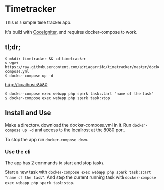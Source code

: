 # Timetracker

This is a simple time tracker app.

It's build with [CodeIgniter](http://codeigniter.com), and requires docker-compose to work.

## tl;dr;

```
$ mkdir timetracker && cd timetracker
$ wget https://raw.githubusercontent.com/adriagarrido/timetracker/master/docker-compose.yml
$ docker-compose up -d
```
[http://localhost:8080](http://localhost:8080)

```
$ docker-compose exec webapp php spark task:start "name of the task"
$ docker-compose exec webapp php spark task:stop
```

## Install and Use

Make a directory, download the [docker-compose.yml]() in it. Run `docker-compose up -d` and access to the localhost at the 8080 port.

To stop the app run `docker-compose down`.

### Use the cli

The app has 2 commands to start and stop tasks.

Start a new task with `docker-compose exec webapp php spark task:start "name of the task"`.
And stop the current running task with `docker-compose exec webapp php spark task:stop`.
